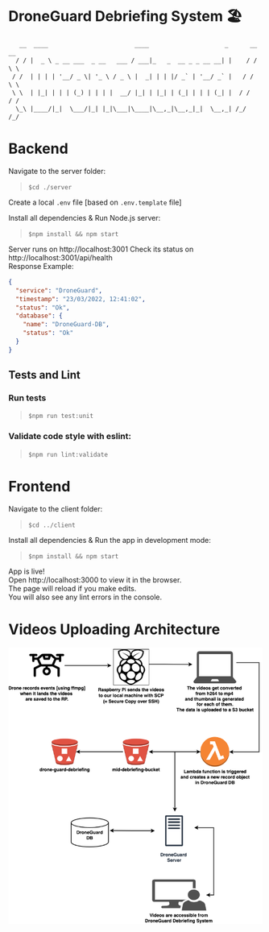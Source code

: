 # DroneGuard Debriefing System 🏖
```
   __  ____                        ____                     _      __ __  
  / / |  _ \ _ __ ___  _ __   ___ / ___|_   _  __ _ _ __ __| |    / / \ \ 
 / /  | | | | '__/ _ \| '_ \ / _ \ |  _| | | |/ _` | '__/ _` |   / /   \ \
 \ \  | |_| | | | (_) | | | |  __/ |_| | |_| | (_| | | | (_| |  / /    / /
  \_\ |____/|_|  \___/|_| |_|\___|\____|\__,_|\__,_|_|  \__,_| /_/    /_/ 

```
# Backend

Navigate to the server folder: 
> `$cd ./server`

Create a local `.env` file [based on `.env.template` file]

Install all dependencies & Run Node.js server:
> `$npm install && npm start`

Server runs on http://localhost:3001
Check its status on http://localhost:3001/api/health<br>
Response Example:
```json
{
  "service": "DroneGuard",
  "timestamp": "23/03/2022, 12:41:02",
  "status": "Ok",
  "database": {
    "name": "DroneGuard-DB",
    "status": "Ok"
  }
}
```

## Tests and Lint
### Run tests
> `$npm run test:unit`

### Validate code style with eslint:
> `$npm run lint:validate`

# Frontend

Navigate to the client folder:
> `$cd ../client`

Install all dependencies & Run the app in development mode:
> `$npm install && npm start`

App is live!<br/> 
Open http://localhost:3000 to view it in the browser.<br />
The page will reload if you make edits.<br />
You will also see any lint errors in the console.

# Videos Uploading Architecture
![video-uploading-architecture](https://github.com/idobetesh/DroneGuard/blob/master/assets/video-uploading-architecture.png)